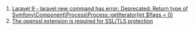 1. [Laravel 9 - laravel new command has error: Deprecated: Return type of Symfony\Component\Process\Process::getIterator(int $flags = 0)](https://stackoverflow.com/questions/71141918/laravel-9-laravel-new-command-has-error-deprecated-return-type-of-symfony-co) 
2. [The openssl extension is required for SSL/TLS protection](https://stackoverflow.com/questions/35249620/the-openssl-extension-is-required-for-ssl-tls-protection)